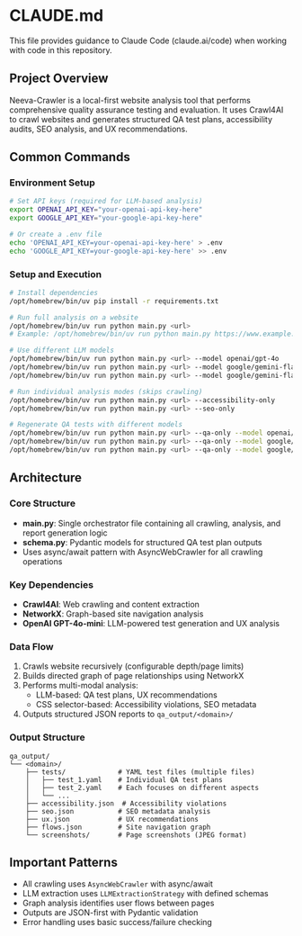 # CLAUDE.md

This file provides guidance to Claude Code (claude.ai/code) when working with code in this repository.

## Project Overview

Neeva-Crawler is a local-first website analysis tool that performs comprehensive quality assurance testing and evaluation. It uses Crawl4AI to crawl websites and generates structured QA test plans, accessibility audits, SEO analysis, and UX recommendations.

## Common Commands

### Environment Setup
```bash
# Set API keys (required for LLM-based analysis)
export OPENAI_API_KEY="your-openai-api-key-here"
export GOOGLE_API_KEY="your-google-api-key-here"

# Or create a .env file
echo 'OPENAI_API_KEY=your-openai-api-key-here' > .env
echo 'GOOGLE_API_KEY=your-google-api-key-here' >> .env
```

### Setup and Execution
```bash
# Install dependencies
/opt/homebrew/bin/uv pip install -r requirements.txt

# Run full analysis on a website
/opt/homebrew/bin/uv run python main.py <url>
# Example: /opt/homebrew/bin/uv run python main.py https://www.example.com

# Use different LLM models
/opt/homebrew/bin/uv run python main.py <url> --model openai/gpt-4o
/opt/homebrew/bin/uv run python main.py <url> --model google/gemini-flash-1.5
/opt/homebrew/bin/uv run python main.py <url> --model google/gemini-flash-2.5

# Run individual analysis modes (skips crawling)
/opt/homebrew/bin/uv run python main.py <url> --accessibility-only
/opt/homebrew/bin/uv run python main.py <url> --seo-only

# Regenerate QA tests with different models
/opt/homebrew/bin/uv run python main.py <url> --qa-only --model openai/gpt-4o
/opt/homebrew/bin/uv run python main.py <url> --qa-only --model google/gemini-flash-1.5
/opt/homebrew/bin/uv run python main.py <url> --qa-only --model google/gemini-flash-2.5
```

## Architecture

### Core Structure
- **main.py**: Single orchestrator file containing all crawling, analysis, and report generation logic
- **schema.py**: Pydantic models for structured QA test plan outputs
- Uses async/await pattern with AsyncWebCrawler for all crawling operations

### Key Dependencies
- **Crawl4AI**: Web crawling and content extraction
- **NetworkX**: Graph-based site navigation analysis
- **OpenAI GPT-4o-mini**: LLM-powered test generation and UX analysis

### Data Flow
1. Crawls website recursively (configurable depth/page limits)
2. Builds directed graph of page relationships using NetworkX
3. Performs multi-modal analysis:
   - LLM-based: QA test plans, UX recommendations
   - CSS selector-based: Accessibility violations, SEO metadata
4. Outputs structured JSON reports to `qa_output/<domain>/`

### Output Structure
```
qa_output/
└── <domain>/
    ├── tests/             # YAML test files (multiple files)
    │   ├── test_1.yaml    # Individual QA test plans
    │   ├── test_2.yaml    # Each focuses on different aspects
    │   └── ...
    ├── accessibility.json  # Accessibility violations
    ├── seo.json           # SEO metadata analysis
    ├── ux.json            # UX recommendations
    ├── flows.json         # Site navigation graph
    └── screenshots/       # Page screenshots (JPEG format)
```

## Important Patterns

- All crawling uses `AsyncWebCrawler` with async/await
- LLM extraction uses `LLMExtractionStrategy` with defined schemas
- Graph analysis identifies user flows between pages
- Outputs are JSON-first with Pydantic validation
- Error handling uses basic success/failure checking